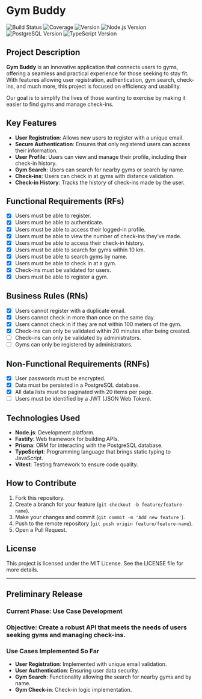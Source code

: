# Gym Buddy

![Build Status](https://img.shields.io/badge/build-passing-brightgreen) ![Coverage](https://img.shields.io/badge/coverage-85%25-brightgreen) ![Version](https://img.shields.io/badge/version-1.0.0-blue) ![Node.js Version](https://img.shields.io/badge/node.js-v16.0.0-green)  ![PostgreSQL Version](https://img.shields.io/badge/postgresql-v13.0-blue)  ![TypeScript Version](https://img.shields.io/badge/typescript-v4.0.0-blue)

## Project Description

**Gym Buddy** is an innovative application that connects users to gyms, offering a seamless and practical experience for those seeking to stay fit. With features allowing user registration, authentication, gym search, check-ins, and much more, this project is focused on efficiency and usability.

Our goal is to simplify the lives of those wanting to exercise by making it easier to find gyms and manage check-ins.

## Key Features

- **User Registration**: Allows new users to register with a unique email.
- **Secure Authentication**: Ensures that only registered users can access their information.
- **User Profile**: Users can view and manage their profile, including their check-in history.
- **Gym Search**: Users can search for nearby gyms or search by name.
- **Check-ins**: Users can check in at gyms with distance validation.
- **Check-in History**: Tracks the history of check-ins made by the user.

## Functional Requirements (RFs)

- [X] Users must be able to register.
- [X] Users must be able to authenticate.
- [X] Users must be able to access their logged-in profile.
- [X] Users must be able to view the number of check-ins they’ve made.
- [X] Users must be able to access their check-in history.
- [X] Users must be able to search for gyms within 10 km.
- [X] Users must be able to search gyms by name.
- [X] Users must be able to check in at a gym.
- [X] Check-ins must be validated for users.
- [X] Users must be able to register a gym.

## Business Rules (RNs)

- [X] Users cannot register with a duplicate email.
- [X] Users cannot check in more than once on the same day.
- [X] Users cannot check in if they are not within 100 meters of the gym.
- [X] Check-ins can only be validated within 20 minutes after being created.
- [ ] Check-ins can only be validated by administrators.
- [ ] Gyms can only be registered by administrators.

## Non-Functional Requirements (RNFs)

- [X] User passwords must be encrypted.
- [X] Data must be persisted in a PostgreSQL database.
- [X] All data lists must be paginated with 20 items per page.
- [ ] Users must be identified by a JWT (JSON Web Token).

## Technologies Used

- **Node.js**: Development platform.
- **Fastify**: Web framework for building APIs.
- **Prisma**: ORM for interacting with the PostgreSQL database.
- **TypeScript**: Programming language that brings static typing to JavaScript.
- **Vitest**: Testing framework to ensure code quality.

## How to Contribute

1. Fork this repository.
2. Create a branch for your feature (`git checkout -b feature/feature-name`).
3. Make your changes and commit (`git commit -m 'Add new feature'`).
4. Push to the remote repository (`git push origin feature/feature-name`).
5. Open a Pull Request.

## License

This project is licensed under the MIT License. See the LICENSE file for more details.

---

## Preliminary Release

### Current Phase: Use Case Development

### Objective: Create a robust API that meets the needs of users seeking gyms and managing check-ins.

### Use Cases Implemented So Far

- **User Registration**: Implemented with unique email validation.
- **User Authentication**: Ensuring user data security.
- **Gym Search**: Functionality allowing the search for nearby gyms and by name.
- **Gym Check-in**: Check-in logic implementation.
